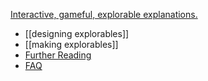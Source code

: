 [Interactive, gameful, explorable explanations.](https://explorabl.es/)

 - [[designing explorables]]
 - [[making explorables]]
 - [Further Reading](https://explorabl.es/reading/)
 - [FAQ](https://explorabl.es/faq/)
